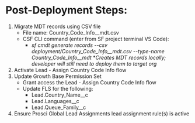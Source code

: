# Post-Deployment Steps:

1. Migrate MDT records using CSV file
    - File name: Country_Code_Info__mdt.csv
    - CSF CLI command (enter from SF project terminal VS Code): 
        - *sf cmdt generate records --csv deployment/Country_Code_Info__mdt.csv --type-name Country_Code_Info__mdt*
    **Creates MDT records locally; developer will still need to deploy them to target org*
2. Activate Lead - Assign Country Code Info flow
3. Update Growth Base Permission Set
    - Grant access the Lead - Assign Country Code Info flow
    - Update FLS for the following:
        - Lead.Country_Name__c
        - Lead.Languages__c
        - Lead.Queue_Family__c
4. Ensure Prosci Global Lead Assignments lead assignment rule(s) is active